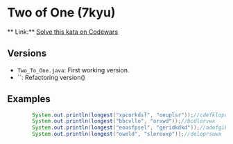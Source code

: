 # Two of One (7kyu)
** Link:** [Solve this kata on Codewars](https://www.codewars.com/kata/5656b6906de340bd1b0000ac)
## Versions
- `Two_To_One.java`: First working version.
- ``: Refactoring version()

## Examples
```java
		System.out.println(longest("xpcorkdsf", "oeuplsr"));//cdefkloprsux
		System.out.println(longest("bbcvllo", "orxwd"));//bcdlorvwx
		System.out.println(longest("eoasfpsel", "geridkdkd"));//adefgikloprs
		System.out.println(longest("oweld", "slerouxp"));//deloprsuwx
